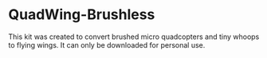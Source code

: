 # QuadWing-Brushless
This kit was created to convert brushed micro quadcopters and tiny whoops to flying wings. It can only be downloaded for personal use.
